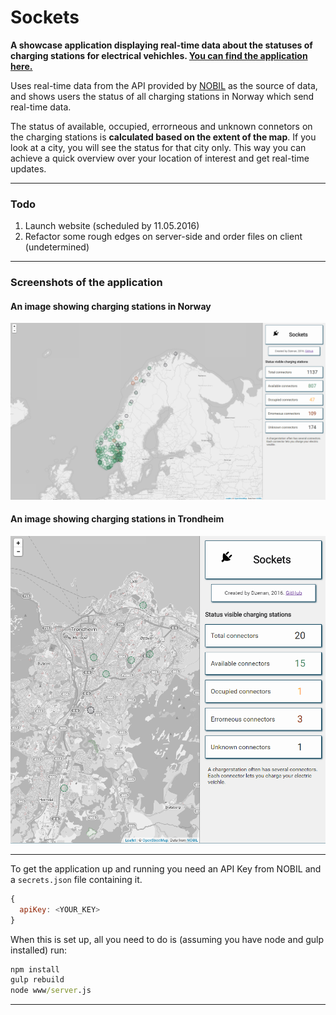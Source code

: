 # Sockets

**A showcase application displaying real-time data about the statuses of charging stations for electrical vehichles. [You can find the application here.](http://sockethub.me/)**

Uses real-time data from the API provided by [NOBIL](http://info.nobil.no/) as the source of data, and shows users the status of all charging stations in Norway which send real-time data.

The status of available, occupied, errorneous and unknown connetors on the charging stations is **calculated based on the extent of the map**. If you look at a city, you will see the status for that city only. This way you can achieve a quick overview over your location of interest and get real-time updates.

---

### Todo

1. Launch website (scheduled by 11.05.2016)
2. Refactor some rough edges on server-side and order files on client (undetermined)

---

### Screenshots of the application

#### An image showing charging stations in Norway
![Charging stations Norway](/example.PNG)

#### An image showing charging stations in Trondheim
![charging stations Trondheim, Norway](/example_tr.PNG)


---

To get the application up and running you need an API Key from NOBIL and a `secrets.json` file containing it.

```javascript
{
  apiKey: <YOUR_KEY>
}
```

When this is set up, all you need to do is (assuming you have node and gulp installed) run:
```cmd
npm install
gulp rebuild
node www/server.js
```
---


